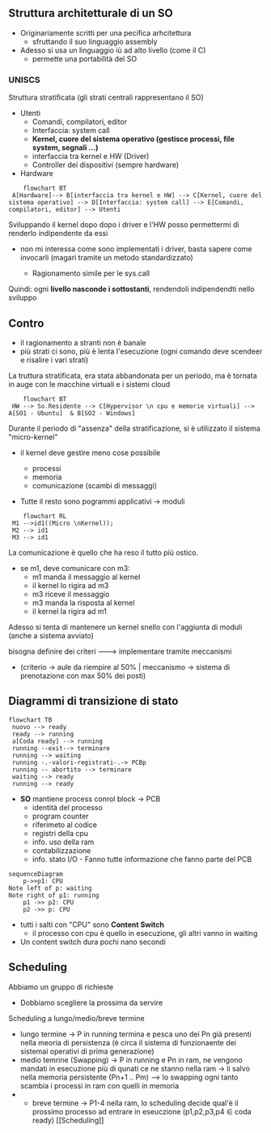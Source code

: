 ## Struttura architetturale di un SO
- Originariamente scritti per una pecifica arhcitettura
	- sfruttando il suo linguaggio assembly 
- Adesso si usa un linguaggio iù ad alto livello (come il C)
	- permette una portabilità del SO

### UNISCS 
Struttura stratificata (gli strati centrali rappresentano il SO)
- Utenti
	-  Comandi, compilatori, editor
	- Interfaccia: system call
	- **Kernel, cuore del sistema operativo (gestisce processi, file system, segnali ...)**
	- interfaccia tra kernel e HW (Driver)
	- Controller dei dispositivi (sempre hardware)
- Hardware
```mermaid 
	flowchart BT
 A[Hardware]--> B[interfaccia tra kernel e HW] --> C[Kernel, cuore del sistema operativo] --> D[Interfaccia: system call] --> E[Comandi, compilatori, editor] --> Utenti
```
Sviluppando il kernel dopo dopo i driver e l'HW posso permettermi di renderlo indipendente da essi
- non mi interessa come sono implementati i driver, basta sapere come invocarli (magari tramite un metodo standardizzato)

	- Ragionamento simile per le sys.call


Quindi: ogni **livello nasconde i sottostanti**, rendendoli indipendendti nello sviluppo

## Contro
- il ragionamento a stranti non è banale
- più strati ci sono, più è lenta l'esecuzione (ogni comando deve scendeer e risalire i vari strati)

La truttura stratificata, era stata abbandonata per un periodo, ma è tornata in auge con le macchine virtuali e i sistemi cloud

```mermaid 
	flowchart BT
 HW --> So.Residente --> C[Hypervisor \n cpu e memorie virtuali] --> A[SO1 - Ubuntu]  & B[SO2 - Windows]
```

Durante il periodo di "assenza" della stratificazione, si è utilizzato il sistema "micro-kernel"
- il kernel deve gestire meno cose possibile
	- processi
	- memoria
	- comunicazione (scambi di messaggi)

- Tutte il resto sono pogrammi applicativi  -> moduli 
```mermaid 
	flowchart RL
 M1 -->id1((Micro \nKernel));
 M2 --> id1
 M3 --> id1
```

La comunicazione è quello che ha reso il tutto più ostico.
- se m1, deve comunicare con m3:
	- m1 manda il messaggio al kernel
	- il kernel lo rigira ad m3
	- m3 riceve il messaggio
	- m3 manda la risposta al kernel
	- il kernel la rigira ad m1 

Adesso si tenta di mantenere un kernel snello con l'aggiunta di moduli (anche a sistema avviato)

bisogna definire dei criteri ---> implementare tramite meccanismi 
   - (criterio -> aule da riempire al 50% | meccanismo -> sistema di prenotazione con max 50% dei posti)
   
   ## Diagrammi di transizione di stato
   ```mermaid 
flowchart TB
	nuovo --> ready 
	ready --> running
	a[Coda ready] --> running
	running --exit--> terminare
	running --> waiting
	running -.-valori-registrati-.-> PCBp
	running -- abortito --> terminare
 	waiting --> ready
	running --> ready

```
   
   - **SO** mantiene process conrol block -> PCB
   		- identità del processo
   		- program counter
   		- riferimeto al codice
   		- registri della cpu
   		- info. uso della ram
   		- contabilizzazione 
   		- info. stato I/O
   	- Fanno tutte informazione che fanno parte del PCB


```mermaid
sequenceDiagram
    p->>p1: CPU
Note left of p: waiting
Note right of p1: running
    p1 ->> p2: CPU
	p2 ->> p: CPU
```
- tutti i salti con "CPU" sono **Content Switch**
	- il processo con cpu è quello in esecuzione, gli altri vanno in waiting
- Un content switch dura pochi nano secondi 

## Scheduling
Abbiamo un gruppo di richieste
- Dobbiamo scegliere la prossima da servire

Scheduling a lungo/medio/breve termine
 - lungo termine -> P in running termina e pesca uno dei Pn già presenti nella meoria di persistenza (è circa il sistema di funzionaente dei sistemai operativi di prima generazione)
 - medio temrine (Swapping) -> P in running e Pn in ram, ne vengono mandati in esecuzione più di qunati ce ne stanno nella ram -> li salvo nella memoria persistente (Pn+1 .. Pm) --> lo swapping ogni  tanto scambia i processi in ram con quelli in memoria
-  - breve termine -> P1-4 nella ram, lo scheduling decide qual'è il prossimo processo ad entrare in eseuczione (p1,p2,p3,p4 $\in$ coda ready)
[[Scheduling]]